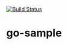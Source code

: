 [![Build Status](https://travis-ci.org/y-o-u/go-sample.svg?branch=master)](https://travis-ci.org/y-o-u/go-sample)

# go-sample


